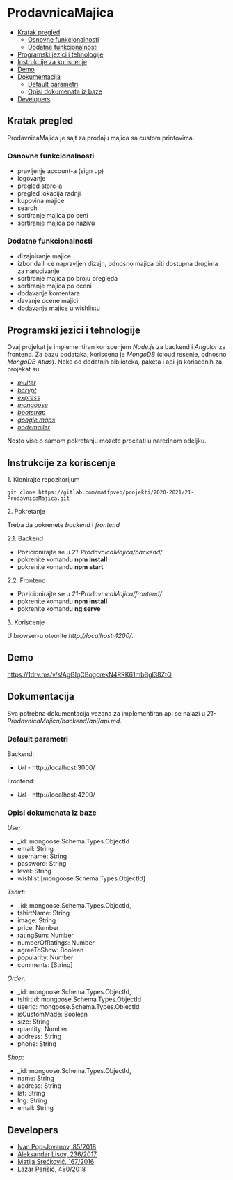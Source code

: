 # ProdavnicaMajica


- [Kratak pregled](#kratak-pregled)
  * [Osnovne funkcionalnosti](#osnovne-funkcionalnosti)
  * [Dodatne funkcionalnosti](#dodatne-funkcionalnosti)
- [Programski jezici i tehnologije](#programski-jezici-i-tehnologije)
- [Instrukcije za koriscenje](#instrukcije-za-koriscenje)
- [Demo](#demo)
- [Dokumentacija](#dokumentacija)
  * [Default parametri](#default-parametri)
  * [Opisi dokumenata iz baze](#opisi-dokumenata-iz-baze)
- [Developers](#developers)


## Kratak pregled

ProdavnicaMajica je sajt za prodaju majica sa custom printovima.

### Osnovne funkcionalnosti

- pravljenje account-a (sign up)
- logovanje
- pregled store-a
- pregled lokacija radnji
- kupovina majice
- search
- sortiranje majica po ceni
- sortiranje majica po nazivu

### Dodatne funkcionalnosti

- dizajniranje majice
- izbor da li ce napravljen dizajn, odnosno majica biti dostupna drugima za narucivanje
- sortiranje majica po broju pregleda
- sortiranje majica po oceni
- dodavanje komentara
- davanje ocene majici
- dodavanje majice u wishlistu

## Programski jezici i tehnologije

Ovaj projekat je implementiran koriscenjem *Node.js* za backend i *Angular* za frontend. Za bazu podataka, koriscena je *MongoDB* (cloud resenje, odnosno *MongoDB Atlas*). Neke od dodatnih biblioteka, paketa i api-ja koriscenih za projekat su:
- *[multer](https://www.npmjs.com/package/multer)*
- *[bcrypt](https://www.npmjs.com/package/bcrypt)*
- *[express](https://www.npmjs.com/package/express)*
- *[mongoose](https://mongoosejs.com/)*
- *[bootstrap](https://getbootstrap.com/)*
- *[google maps](https://developers.google.com/maps)*
- *[nodemailer](https://nodemailer.com/about/)*

Nesto vise o samom pokretanju mozete procitati u narednom odeljku.

## Instrukcije za koriscenje 

1\. Klonirajte repozitorijum

```
git clone https://gitlab.com/matfpveb/projekti/2020-2021/21-ProdavnicaMajica.git
```

2\. Pokretanje

Treba da pokrenete *backend* i *frontend*

2.1. Backend

- Pozicionirajte se u *21-ProdavnicaMajica/backend/*
- pokrenite komandu **npm install**
- pokrenite komandu **npm start**

2.2. Frontend

- Pozicionirajte se u *21-ProdavnicaMajica/frontend/*
- pokrenite komandu **npm install**
- pokrenite komandu **ng serve**

3\. Koriscenje

U browser-u otvorite *http://localhost:4200/*.


## Demo

https://1drv.ms/v/s!AgGIgCBogcrekN4RRK61mbBgl38ZtQ

## Dokumentacija

Sva potrebna dokumentacija vezana za implementiran api se nalazi u *21-ProdavnicaMajica/backend/api/api.md*.

### Default parametri

Backend:
- *Url* - http://localhost:3000/

Frontend:
- *Url* - http://localhost:4200/

### Opisi dokumenata iz baze

*User*:
- _id: mongoose.Schema.Types.ObjectId
- email: String 
- username: String 
- password: String
- level: String
- wishlist:[mongoose.Schema.Types.ObjectId]

*Tshirt*:
- _id: mongoose.Schema.Types.ObjectId,
- tshirtName: String
- image: String
- price: Number
- ratingSum: Number
- numberOfRatings: Number
- agreeToShow: Boolean
- popularity: Number
- comments: [String]

*Order*:
- _id: mongoose.Schema.Types.ObjectId,
- tshirtId: mongoose.Schema.Types.ObjectId
- userId: mongoose.Schema.Types.ObjectId
- isCustomMade: Boolean
- size: String
- quantity: Number
- address: String
- phone: String

*Shop*:
- _id: mongoose.Schema.Types.ObjectId,
- name: String
- address: String
- lat: String
- lng: String
- email: String


## Developers

- [Ivan Pop-Jovanov, 85/2018](https://gitlab.com/ivanpopjovanov)
- [Aleksandar Lisov, 236/2017](https://gitlab.com/AleksandarLisov)
- [Matija Srećković, 167/2016](https://gitlab.com/m97s)
- [Lazar Perišić, 480/2018](https://gitlab.com/bambalic)
